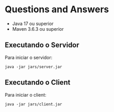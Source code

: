 # **Questions and Answers**

- Java 17 ou superior
- Maven  3.6.3 ou superior

## Executando o Servidor

Para iniciar o servidor:

```shell
java -jar jars/server.jar
```

## Executando o Client

Para iniciar o client:

```shell
java -jar jars/client.jar
```

